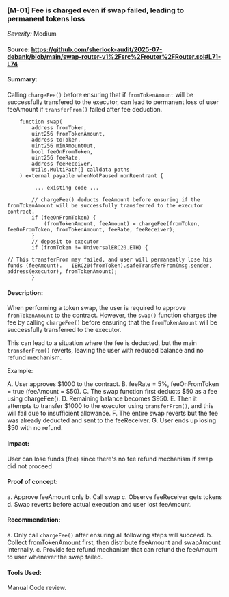 ### [M-01] Fee is charged even if swap failed, leading to permanent tokens loss 

_Severity:_ Medium

#### Source: https://github.com/sherlock-audit/2025-07-debank/blob/main/swap-router-v1%2Fsrc%2Frouter%2FRouter.sol#L71-L74



#### Summary: 
Calling `chargeFee()` before ensuring that if `fromTokenAmount` will be successfully transfered to the executor, can lead to permanent loss of user feeAmount if `transferFrom()` failed after fee deduction.

```solidity
    function swap(
        address fromToken,
        uint256 fromTokenAmount,
        address toToken,
        uint256 minAmountOut,
        bool feeOnFromToken,
        uint256 feeRate,
        address feeReceiver,
        Utils.MultiPath[] calldata paths
    ) external payable whenNotPaused nonReentrant {

         ... existing code ...

        // chargeFee() deducts feeAmount before ensuring if the fromTokenAmount will be successfully transferred to the executor contract.
        if (feeOnFromToken) {
            (fromTokenAmount, feeAmount) = chargeFee(fromToken, feeOnFromToken, fromTokenAmount, feeRate, feeReceiver);
        }
        // deposit to executor
        if (fromToken != UniversalERC20.ETH) {

// This transferFrom may failed, and user will permanently lose his funds (feeAmount).   IERC20(fromToken).safeTransferFrom(msg.sender, address(executor), fromTokenAmount);
        }
```



#### Description:
When performing a token swap, the user is required to approve `fromTokenAmount` to the contract. However, the `swap()` function charges the fee by calling `chargeFee()` before ensuring that the `fromTokenAmount` will be successfully transferred to the executor.

This can lead to a situation where the fee is deducted, but the main `transferFrom()` reverts, leaving the user with reduced balance and no refund mechanism.

Example:

A. User approves $1000 to the contract.
B. feeRate = 5%, feeOnFromToken = true (feeAmount = $50).
C. The swap function first deducts $50 as a fee using chargeFee().
D. Remaining balance becomes $950.
E. Then it attempts to transfer $1000 to the executor using `transferFrom()`, and this will fail due to insufficient allowance.
F. The entire swap reverts but the fee was already deducted and sent to the feeReceiver.
G. User ends up losing $50 with no refund.



#### Impact:
User can lose funds (fee) since there's no fee refund mechanism if swap did not proceed



#### Proof of concept:
a. Approve feeAmount only
b. Call swap
c. Observe feeReceiver gets tokens
d. Swap reverts before actual execution and user lost feeAmount.



#### Recommendation: 
a. Only call `chargeFee()` after ensuring all following steps will succeed.
b. Collect fromTokenAmount first, then distribute feeAmount and swapAmount internally.
c. Provide fee refund mechanism that can refund the feeAmount to user whenever the swap failed.



#### Tools Used:
Manual Code review.